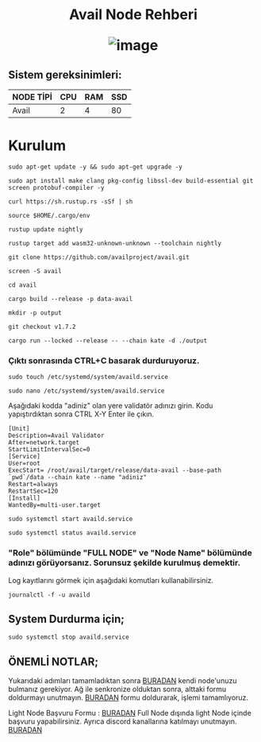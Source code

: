 <h1 align="center"> Avail Node Rehberi
  
![image](https://pbs.twimg.com/profile_banners/1508458204866486283/1687262602/1500x500)

## Sistem gereksinimleri:
NODE TİPİ | CPU     | RAM      | SSD     |
| ------------- | ------------- | ------------- | -------- |
| Avail  | 2          | 4         | 80  |
  

# Kurulum

```
sudo apt-get update -y && sudo apt-get upgrade -y
```

```
sudo apt install make clang pkg-config libssl-dev build-essential git screen protobuf-compiler -y
```
```
curl https://sh.rustup.rs -sSf | sh
```
```
source $HOME/.cargo/env
```
```
rustup update nightly
```
```
rustup target add wasm32-unknown-unknown --toolchain nightly
```
```
git clone https://github.com/availproject/avail.git
```

```
screen -S avail
```
```
cd avail
```
```
cargo build --release -p data-avail
```
```
mkdir -p output
```
```
git checkout v1.7.2
```
```
cargo run --locked --release -- --chain kate -d ./output
```
### Çıktı sonrasında CTRL+C basarak durduruyoruz.

```
sudo touch /etc/systemd/system/availd.service
```
```
sudo nano /etc/systemd/system/availd.service
```
Aşağıdaki kodda "adiniz" olan yere validatör adınızı girin. Kodu yapıştırdıktan sonra CTRL X-Y Enter ile çıkın.

```
[Unit]
Description=Avail Validator
After=network.target
StartLimitIntervalSec=0
[Service]
User=root
ExecStart= /root/avail/target/release/data-avail --base-path `pwd`/data --chain kate --name "adiniz"
Restart=always
RestartSec=120
[Install]
WantedBy=multi-user.target
```
```
sudo systemctl start availd.service
```
```
sudo systemctl status availd.service
```
### "Role" bölümünde "FULL NODE" ve "Node Name" bölümünde adınızı görüyorsanız. Sorunsuz şekilde kurulmuş demektir.

Log kayıtlarını görmek için aşağıdaki komutları kullanabilirsiniz.
```
journalctl -f -u availd
```
## System Durdurma için;
```
sudo systemctl stop availd.service
```
## ÖNEMLİ NOTLAR;
Yukarıdaki adımları tamamladıktan sonra [BURADAN](https://telemetry.avail.tools/#list/0xd12003ac837853b062aaccca5ce87ac4838c48447e41db4a3dcfb5bf312350c6) kendi node'unuzu bulmanız gerekiyor. Ağ ile senkronize olduktan sonra, alttaki formu doldurmayı unutmayın.
[BURADAN](https://docs.google.com/forms/d/e/1FAIpQLScvgXjSUmwPpUxf1s-MR2C2o5V79TSoud1dLPKVgeLiLFuyGQ/viewform) formu doldurarak, işlemi tamamlıyoruz.

Light Node Başvuru Formu : [BURADAN](https://docs.google.com/forms/d/e/1FAIpQLSeL6aXqz6vBbYEgD1cZKaQ4vwbN2o3Rxys-wKTuKySVR-oS8g/viewform) Full Node dışında light Node içinde başvuru yapabilirsiniz. 
Ayrıca discord kanallarına katılmayı unutmayın. [BURADAN](https://discord.gg/SmkjjSNq) 
